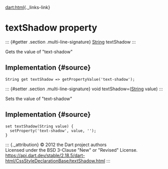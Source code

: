 [dart:html](../../dart-html/dart-html-library){._links-link}

textShadow property
===================

::: {#getter .section .multi-line-signature}
[String](../../dart-core/string-class) textShadow
:::

Gets the value of \"text-shadow\"

Implementation {#source}
--------------

``` {.language-dart data-language="dart"}
String get textShadow => getPropertyValue('text-shadow');
```

::: {#setter .section .multi-line-signature}
void textShadow=([String](../../dart-core/string-class) value)
:::

Sets the value of \"text-shadow\"

Implementation {#source}
--------------

``` {.language-dart data-language="dart"}
set textShadow(String value) {
  setProperty('text-shadow', value, '');
}
```

::: {._attribution}
© 2012 the Dart project authors\
Licensed under the BSD 3-Clause \"New\" or \"Revised\" License.\
<https://api.dart.dev/stable/2.18.5/dart-html/CssStyleDeclarationBase/textShadow.html>
:::
